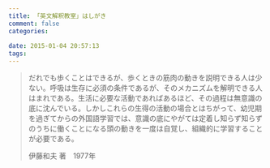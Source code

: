 ```yaml
---
title: 「英文解釈教室」はしがき
comment: false
categories:
   
date: 2015-01-04 20:57:13
tags:
---
```


> だれでも歩くことはできるが、歩くときの筋肉の動きを説明できる人は少ない。呼吸は生存に必須の条件であるが、そのメカニズムを解明できる人はまれである。生活に必要な活動であればあるほど、その過程は無意識の底に沈んでいる。しかしこれらの生得の活動の場合とはちがって、幼児期を過ぎてからの外国語学習では、意識の底にやがては定着し知らず知らずのうちに働くことになる頭の動きを一度は自覚し、組織的に学習することが必要である。
> 
> 
> 伊藤和夫 著　1977年